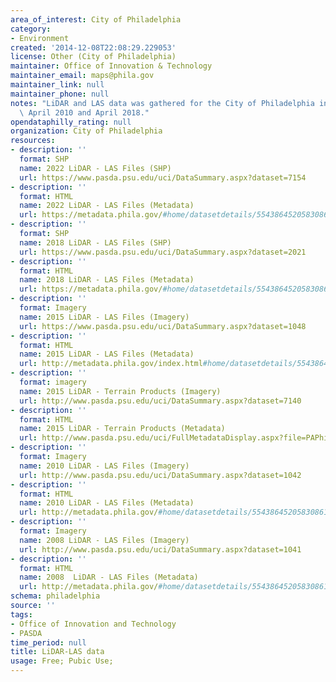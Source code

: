 ```yaml
---
area_of_interest: City of Philadelphia
category:
- Environment
created: '2014-12-08T22:08:29.229053'
license: Other (City of Philadelphia)
maintainer: Office of Innovation & Technology
maintainer_email: maps@phila.gov
maintainer_link: null
maintainer_phone: null
notes: "LiDAR and LAS data was gathered for the City of Philadelphia in April 2008,\
  \ April 2010 and April 2018."
opendataphilly_rating: null
organization: City of Philadelphia
resources:
- description: ''
  format: SHP
  name: 2022 LiDAR - LAS Files (SHP)
  url: https://www.pasda.psu.edu/uci/DataSummary.aspx?dataset=7154
- description: ''
  format: HTML
  name: 2022 LiDAR - LAS Files (Metadata)
  url: https://metadata.phila.gov/#home/datasetdetails/5543864520583086178c4e76/representationdetails/63ab117d31ca490011804b40/
- description: ''
  format: SHP
  name: 2018 LiDAR - LAS Files (SHP)
  url: https://www.pasda.psu.edu/uci/DataSummary.aspx?dataset=2021
- description: ''
  format: HTML
  name: 2018 LiDAR - LAS Files (Metadata)
  url: https://metadata.phila.gov/#home/datasetdetails/5543864520583086178c4e76/representationdetails/5c4f3c2436be640860c019b1?ref=ref%3Dview_280_search%253Dlidar%2526view_280_page%253D1
- description: ''
  format: Imagery
  name: 2015 LiDAR - LAS Files (Imagery)
  url: https://www.pasda.psu.edu/uci/DataSummary.aspx?dataset=1048
- description: ''
  format: HTML
  name: 2015 LiDAR - LAS Files (Metadata)
  url: http://metadata.phila.gov/index.html#home/datasetdetails/5543864520583086178c4e76/representationdetails/59286d0789a4c247661fe373/
- description: ''
  format: imagery
  name: 2015 LiDAR - Terrain Products (Imagery)
  url: http://www.pasda.psu.edu/uci/DataSummary.aspx?dataset=7140
- description: ''
  format: HTML
  name: 2015 LiDAR - Terrain Products (Metadata)
  url: http://www.pasda.psu.edu/uci/FullMetadataDisplay.aspx?file=PAPhiladelphiaLiDAR2015.xml
- description: ''
  format: Imagery
  name: 2010 LiDAR - LAS Files (Imagery)
  url: http://www.pasda.psu.edu/uci/DataSummary.aspx?dataset=1042
- description: ''
  format: HTML
  name: 2010 LiDAR - LAS Files (Metadata)
  url: http://metadata.phila.gov/#home/datasetdetails/5543864520583086178c4e76/representationdetails/55438a809b989a05172d0cf5/
- description: ''
  format: Imagery
  name: 2008 LiDAR - LAS Files (Imagery)
  url: http://www.pasda.psu.edu/uci/DataSummary.aspx?dataset=1041
- description: ''
  format: HTML
  name: 2008  LiDAR - LAS Files (Metadata)
  url: http://metadata.phila.gov/#home/datasetdetails/5543864520583086178c4e76/representationdetails/55438a809b989a05172d0cf6/
schema: philadelphia
source: ''
tags:
- Office of Innovation and Technology
- PASDA
time_period: null
title: LiDAR-LAS data
usage: Free; Pubic Use;
---
```

